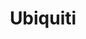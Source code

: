 ---
title: Ubiquiti
crosslinks:
- HomeNetworking
- linuxserver
- networking
- mikrotik
- sysadmin
- PFSENSE
- pihole
- homeautomation
- AmpliFi
- PleX
- organizr
- doctorwho
- Comcast
- prtg
---